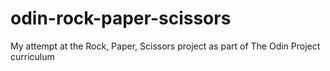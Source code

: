 # odin-rock-paper-scissors

My attempt at the Rock, Paper, Scissors project as part of The Odin Project curriculum 